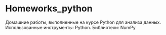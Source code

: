 # Homeworks_python
Домашние работы, выполненные на курсе Python для анализа данных. 
Использованные инструменты: Python.
Библиотеки: NumPy
